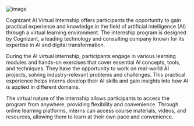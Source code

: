 ![image](https://github.com/ayeshafirdose31/Cognizant_AI/assets/111958106/ec98c033-974d-4935-bdeb-2e074dcf3ebc)


Cognizant AI Virtual Internship offers participants the opportunity to gain practical experience and knowledge in the field of artificial intelligence (AI) through a virtual learning environment. The internship program is designed by Cognizant, a leading technology and consulting company known for its expertise in AI and digital transformation.

During the AI virtual internship, participants engage in various learning modules and hands-on exercises that cover essential AI concepts, tools, and techniques. They have the opportunity to work on real-world AI projects, solving industry-relevant problems and challenges. This practical experience helps interns develop their AI skills and gain insights into how AI is applied in different domains.

The virtual nature of the internship allows participants to access the program from anywhere, providing flexibility and convenience. Through online learning platforms, interns can access course materials, videos, and resources, allowing them to learn at their own pace and convenience.
